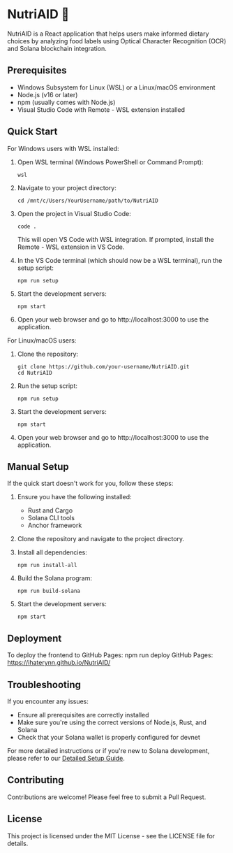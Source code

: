 # NutriAID 🍏

NutriAID is a React application that helps users make informed dietary choices by analyzing food labels using Optical Character Recognition (OCR) and Solana blockchain integration.

## Prerequisites

- Windows Subsystem for Linux (WSL) or a Linux/macOS environment
- Node.js (v16 or later)
- npm (usually comes with Node.js)
- Visual Studio Code with Remote - WSL extension installed

## Quick Start

For Windows users with WSL installed:

1. Open WSL terminal (Windows PowerShell or Command Prompt):
   ```
   wsl
   ```

2. Navigate to your project directory:
   ```
   cd /mnt/c/Users/YourUsername/path/to/NutriAID
   ```

3. Open the project in Visual Studio Code:
   ```
   code .
   ```
   This will open VS Code with WSL integration. If prompted, install the Remote - WSL extension in VS Code.

4. In the VS Code terminal (which should now be a WSL terminal), run the setup script:
   ```
   npm run setup
   ```

5. Start the development servers:
   ```
   npm start
   ```

6. Open your web browser and go to http://localhost:3000 to use the application.

For Linux/macOS users:

1. Clone the repository:
   ```
   git clone https://github.com/your-username/NutriAID.git
   cd NutriAID
   ```

2. Run the setup script:
   ```
   npm run setup
   ```

3. Start the development servers:
   ```
   npm start
   ```

4. Open your web browser and go to http://localhost:3000 to use the application.

## Manual Setup

If the quick start doesn't work for you, follow these steps:

1. Ensure you have the following installed:
   - Rust and Cargo
   - Solana CLI tools
   - Anchor framework

2. Clone the repository and navigate to the project directory.

3. Install all dependencies:
   ```
   npm run install-all
   ```

4. Build the Solana program:
   ```
   npm run build-solana
   ```

5. Start the development servers:
   ```
   npm start
   ```

## Deployment

To deploy the frontend to GitHub Pages:
npm run deploy
GitHub Pages: https://ihaterynn.github.io/NutriAID/ 


## Troubleshooting

If you encounter any issues:
- Ensure all prerequisites are correctly installed
- Make sure you're using the correct versions of Node.js, Rust, and Solana
- Check that your Solana wallet is properly configured for devnet

For more detailed instructions or if you're new to Solana development, please refer to our [Detailed Setup Guide](link-to-guide).

## Contributing

Contributions are welcome! Please feel free to submit a Pull Request.

## License

This project is licensed under the MIT License - see the LICENSE file for details.
